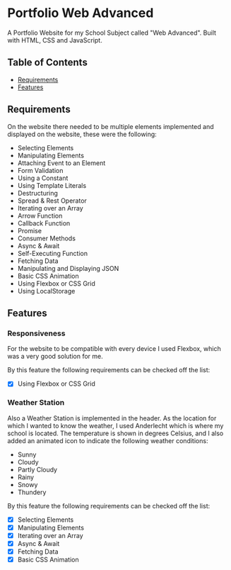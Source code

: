 # Portfolio Web Advanced

A Portfolio Website for my School Subject called "Web Advanced". Built with HTML, CSS and JavaScript.

## Table of Contents
- [Requirements](#requirements)
- [Features](#features)

## Requirements

On the website there needed to be multiple elements implemented and displayed on the website, these were the following:

- Selecting Elements
- Manipulating Elements
- Attaching Event to an Element
- Form Validation
- Using a Constant
- Using Template Literals
- Destructuring
- Spread & Rest Operator
- Iterating over an Array
- Arrow Function
- Callback Function
- Promise
- Consumer Methods
- Async & Await
- Self-Executing Function
- Fetching Data
- Manipulating and Displaying JSON
- Basic CSS Animation
- Using Flexbox or CSS Grid
- Using LocalStorage

## Features

### Responsiveness

For the website to be compatible with every device I used Flexbox, which was a very good solution for me.

By this feature the following requirements can be checked off the list:

- [x] Using Flexbox or CSS Grid

### Weather Station

Also a Weather Station is implemented in the header. As the location for which I wanted to know the weather, I used Anderlecht which is where my school is located.
The temperature is shown in degrees Celsius, and I also added an animated icon to indicate the following weather conditions:

- Sunny
- Cloudy
- Partly Cloudy
- Rainy
- Snowy
- Thundery

By this feature the following requirements can be checked off the list:

- [x] Selecting Elements
- [x] Manipulating Elements
- [x] Iterating over an Array
- [x] Async & Await
- [x] Fetching Data
- [x] Basic CSS Animation